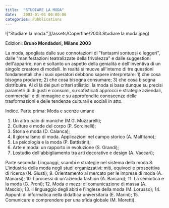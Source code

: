 ```yaml
---
title:  "STUDIARE LA MODA"
date:   2003-01-01 00:00:00
categories: Pubblications
---
```


!["Studiare la moda."](/assets/Copertine/2003.Studiare la moda.jpeg)

Edizioni: **Bruno Mondadori, Milano 2003**

La moda, spogliata dalle sue connotazioni di "fantasmi sontuosi e leggeri", dalle "manifestazioni teatralizzate della frivolezza" e dalle suggestioni dell'apparire, non è soltanto un aspetto della genialità e dell'inventiva di un singolo creatore di modelli. In realtà si muove all'interno di tre questioni fondamentali che i suoi operatori debbono sapere interpretare: 1) che cosa bisogna produrre; 2) che cosa bisogna consumare; 3) che cosa bisogna distribuire. Al di là dei puri criteri stilistici, la moda si basa dunque su precisi parametri di di gusti e consumi, su sofisticati approcci e strategie aziendali, commerciali e di immagine e su approfondite conoscenze delle trasformazioni e delle tendenze culturali e sociali in atto.

Indice.
Parte prima: Moda e scenze umane
 1. Un altro paio di maniche (M.G. Muzzarelli);
 2. Culture e mode del corpo (P. Sorcinelli);
 3. Storia e moda (D. Calanca);
 4. Il giornalismo di moda. Applicazioni nel campo storico (A. Malfitano);
 5. La psicologia e la moda (P. Battistini);
 6. Arte e moda: un rapporto in evoluzione (S. Grandi);
 7. Lostudio dell'abbigliamento tra arti decorative e design (A. Vaccari);

Parte seconda: Linguaggi, scambi e strategie nel sistema della moda
 8. L'industria della moda negli studi organizzativi: miti,  equivoci e prospettiva di ricerca (N. Giusti);
 9. Orientamento al mercato per le imprese di moda (A. Manarsi);
 10. I processi di un'azienda fashion (A. Barcaro);
 11. La semiotica e la moda (G. Proni);
 12. Moda e mezzi di comunicazione di massa (A. Mascio);
 13. Il linguaggio degli abiti e l'inglese della moda (M. Lorusso);
 14. Appunti di informatica nella didattica universitaria (E. Marini);
 15. Comunicare e comprendere per una sfida globale (M. Moretti).